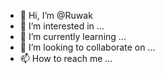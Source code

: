 - 👋 Hi, I’m @Ruwak
- 👀 I’m interested in ...
- 🌱 I’m currently learning ...
- 💞️ I’m looking to collaborate on ...
- 📫 How to reach me ...

<!---
Ruwak/Ruwak is a ✨ special ✨ repository because its `README.md` (this file) appears on your GitHub profile.
You can click the Preview link to take a look at your changes.
--->
